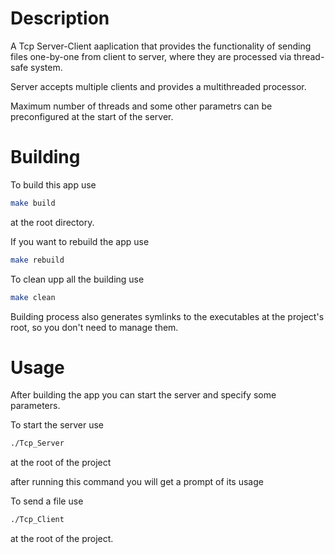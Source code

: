 # Description

A Tcp Server-Client aaplication that provides the functionality of sending files one-by-one from client to server, where they are processed via thread-safe system.

Server accepts multiple clients and provides a multithreaded processor.

Maximum number of threads and some other parametrs can be preconfigured at the start of the server.

# Building

To build this app use

```sh 
make build
```

at the root directory.

If you want to rebuild the app use

```sh 
make rebuild
```

To clean upp all the building use

```sh 
make clean
```

Building process also generates symlinks to the executables at the project's root, so you don't need to manage them.

# Usage

After building the app you can start the server and specify some parameters.

To start the server use 

```sh 
./Tcp_Server
```

at the root of the project

after running this command you will get a prompt of its usage

To send a file use

```sh 
./Tcp_Client
```

at the root of the project.
